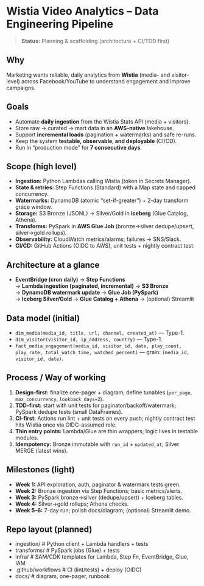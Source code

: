 # Wistia Video Analytics – Data Engineering Pipeline

> **Status:** Planning & scaffolding (architecture + CI/TDD first)

## Why
Marketing wants reliable, daily analytics from **Wistia** (media- and visitor-level) across Facebook/YouTube to understand engagement and improve campaigns.

## Goals
- Automate **daily ingestion** from the Wistia Stats API (media + visitors).
- Store raw → curated → mart data in an **AWS-native** lakehouse.
- Support **incremental loads** (pagination + watermarks) and safe re-runs.
- Keep the system **testable, observable, and deployable** (CI/CD).
- Run in “production mode” for **7 consecutive days**.

## Scope (high level)
- **Ingestion:** Python Lambdas calling Wistia (token in Secrets Manager).  
- **State & retries:** Step Functions (Standard) with a Map state and capped concurrency.  
- **Watermarks:** DynamoDB (atomic “set-if-greater”) + 2-day transform grace window.  
- **Storage:** S3 Bronze (JSONL) → Silver/Gold in **Iceberg** (Glue Catalog, Athena).  
- **Transforms:** PySpark in **AWS Glue Job** (bronze→silver dedupe/upsert, silver→gold rollups).  
- **Observability:** CloudWatch metrics/alarms; failures → SNS/Slack.  
- **CI/CD:** GitHub Actions (OIDC to AWS), unit tests + nightly contract test.

## Architecture at a glance
- **EventBridge (cron daily)** → **Step Functions**  
  → **Lambda ingestion (paginated, incremental)** → **S3 Bronze**  
  → **DynamoDB watermark update** → **Glue Job (PySpark)**  
  → **Iceberg Silver/Gold** → **Glue Catalog + Athena** → (optional) Streamlit

## Data model (initial)
- `dim_media(media_id, title, url, channel, created_at)` — Type-1.
- `dim_visitor(visitor_id, ip_address, country)` — Type-1.
- `fact_media_engagement(media_id, visitor_id, date, play_count, play_rate, total_watch_time, watched_percent)` — grain: `(media_id, visitor_id, date)`.

## Process / Way of working
1. **Design-first:** finalize one-pager + diagram; define tunables (`per_page`, `max_concurrency`, `lookback_days=2`).  
2. **TDD-first:** start with unit tests for paginator/backoff/watermark; PySpark dedupe tests (small DataFrames).  
3. **CI-first:** Actions run lint + unit tests on every push; nightly contract test hits Wistia once via OIDC-assumed role.  
4. **Thin entry points:** Lambda/Glue are thin wrappers; logic lives in testable modules.  
5. **Idempotency:** Bronze immutable with `run_id` + `updated_at`; Silver MERGE (latest wins).

## Milestones (light)
- **Week 1:** API exploration, auth, paginator & watermark tests green.  
- **Week 2:** Bronze ingestion via Step Functions; basic metrics/alerts.  
- **Week 3:** PySpark bronze→silver (dedupe/upsert) + Iceberg tables.  
- **Week 4:** Silver→gold rollups; Athena checks.  
- **Week 5–6:** 7-day run; polish docs/diagram; (optional) Streamlit demo.

## Repo layout (planned)

- ingestion/ # Python client + Lambda handlers + tests
- transforms/ # PySpark jobs (Glue) + tests
- infra/ # SAM/CDK templates for Lambda, Step Fn, EventBridge, Glue, IAM
- .github/workflows # CI (lint/tests) + deploy (OIDC)
- docs/ # diagram, one-pager, runbook